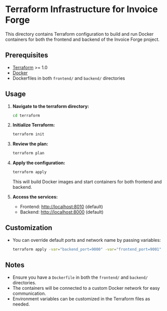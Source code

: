 # Terraform Infrastructure for Invoice Forge

This directory contains Terraform configuration to build and run Docker containers for both the frontend and backend of the Invoice Forge project.

## Prerequisites
- [Terraform](https://www.terraform.io/downloads.html) >= 1.0
- [Docker](https://docs.docker.com/get-docker/)
- Dockerfiles in both `frontend/` and `backend/` directories

## Usage

1. **Navigate to the terraform directory:**
   ```sh
   cd terraform
   ```

2. **Initialize Terraform:**
   ```sh
   terraform init
   ```

3. **Review the plan:**
   ```sh
   terraform plan
   ```

4. **Apply the configuration:**
   ```sh
   terraform apply
   ```
   This will build Docker images and start containers for both frontend and backend.

5. **Access the services:**
   - Frontend: [http://localhost:8010](http://localhost:8010) (default)
   - Backend: [http://localhost:8000](http://localhost:8000) (default)

## Customization
- You can override default ports and network name by passing variables:
  ```sh
  terraform apply -var="backend_port=9000" -var="frontend_port=9001"
  ```

## Notes
- Ensure you have a `Dockerfile` in both the `frontend/` and `backend/` directories.
- The containers will be connected to a custom Docker network for easy communication.
- Environment variables can be customized in the Terraform files as needed. 